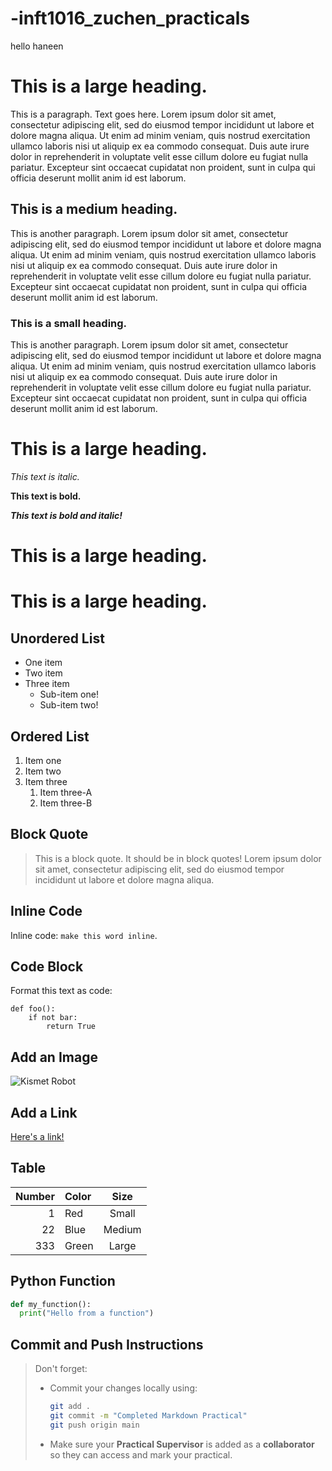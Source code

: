 # -inft1016_zuchen_practicals

hello haneen 

# This is a large heading. 

This is a paragraph. Text goes here. Lorem ipsum dolor sit amet, consectetur adipiscing elit, sed do eiusmod tempor incididunt ut labore et dolore magna aliqua. Ut enim ad minim veniam, quis nostrud exercitation ullamco laboris nisi ut aliquip ex ea commodo consequat. Duis aute irure dolor in reprehenderit in voluptate velit esse cillum dolore eu fugiat nulla pariatur. Excepteur sint occaecat cupidatat non proident, sunt in culpa qui officia deserunt mollit anim id est laborum.

## This is a medium heading. 

This is another paragraph. Lorem ipsum dolor sit amet, consectetur adipiscing elit, sed do eiusmod tempor incididunt ut labore et dolore magna aliqua. Ut enim ad minim veniam, quis nostrud exercitation ullamco laboris nisi ut aliquip ex ea commodo consequat. Duis aute irure dolor in reprehenderit in voluptate velit esse cillum dolore eu fugiat nulla pariatur. Excepteur sint occaecat cupidatat non proident, sunt in culpa qui officia deserunt mollit anim id est laborum.

### This is a small heading. 

This is another paragraph. Lorem ipsum dolor sit amet, consectetur adipiscing elit, sed do eiusmod tempor incididunt ut labore et dolore magna aliqua. Ut enim ad minim veniam, quis nostrud exercitation ullamco laboris nisi ut aliquip ex ea commodo consequat. Duis aute irure dolor in reprehenderit in voluptate velit esse cillum dolore eu fugiat nulla pariatur. Excepteur sint occaecat cupidatat non proident, sunt in culpa qui officia deserunt mollit anim id est laborum.

# This is a large heading. 

*This text is italic.* 

**This text is bold.** 

***This text is bold and italic!***

# This is a large heading. 

# This is a large heading.

## Unordered List

- One item
- Two item
- Three item
  - Sub-item one!
  - Sub-item two!

##  Ordered List

1. Item one  
2. Item two  
3. Item three  
   1. Item three-A  
   2. Item three-B  

##  Block Quote

> This is a block quote. It should be in block quotes! Lorem ipsum dolor sit amet, consectetur adipiscing elit, sed do eiusmod tempor incididunt ut labore et dolore magna aliqua.

##  Inline Code

Inline code: `make this word inline`.

## Code Block

Format this text as code:

```
def foo():
    if not bar:
        return True
```

##  Add an Image

![Kismet Robot](https://upload.wikimedia.org/wikipedia/commons/thumb/0/03/Kismet-IMG_6007-black.jpg/800px-Kismet-IMG_6007-black.jpg)

##  Add a Link

[Here's a link!](https://commons.wikimedia.org/wiki/File:Kismet-IMG_6007-black.jpg)

##  Table

|   Number   | Color | Size  |
|-----------:|:------|:-----:|
|     1      | Red   | Small |
|    22      | Blue  | Medium|
|   333      | Green | Large |

##  Python Function

```python
def my_function():
  print("Hello from a function")
```

##  Commit and Push Instructions

>  Don't forget:
> - Commit your changes locally using:
>   ```bash
>   git add .
>   git commit -m "Completed Markdown Practical"
>   git push origin main
>   ```
> - Make sure your **Practical Supervisor** is added as a **collaborator** so they can access and mark your practical.


